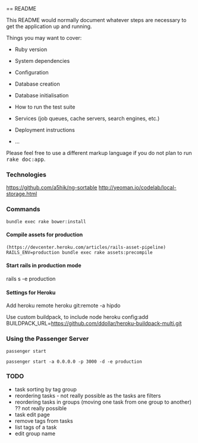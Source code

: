 == README

This README would normally document whatever steps are necessary to get the
application up and running.

Things you may want to cover:

* Ruby version

* System dependencies

* Configuration

* Database creation

* Database initialisation

* How to run the test suite

* Services (job queues, cache servers, search engines, etc.)

* Deployment instructions

* ...


Please feel free to use a different markup language if you do not plan to run
<tt>rake doc:app</tt>.

### Technologies

https://github.com/a5hik/ng-sortable
http://yeoman.io/codelab/local-storage.html

### Commands

    bundle exec rake bower:install

#### Compile assets for production

    (https://devcenter.heroku.com/articles/rails-asset-pipeline)
    RAILS_ENV=production bundle exec rake assets:precompile

#### Start rails in production mode

rails s -e production

#### Settings for Heroku

Add heroku remote
    heroku git:remote -a hipdo

Use custom buildpack, to include node
    heroku config:add BUILDPACK_URL=https://github.com/ddollar/heroku-buildpack-multi.git

### Using the Passenger Server

    passenger start

    passenger start -a 0.0.0.0 -p 3000 -d -e production

### TODO

 * task sorting by tag group
 * reordering tasks - not really possible as the tasks are filters
 * reordering tasks in groups (moving one task from one group to another) ?? not really possible
 * task edit page
 * remove tags from tasks
 * list tags of a task
 * edit group name
